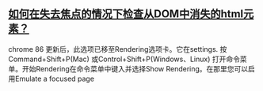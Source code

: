 
## [如何在失去焦点的情况下检查从DOM中消失的html元素？](https://qa.1r1g.com/sf/ask/1/)

chrome 86 更新后，此选项已移至Rendering选项卡。它在settings. 按Command+Shift+P(Mac) 或Control+Shift+P(Windows、Linux) 打开命令菜单。开始Rendering在命令菜单中键入并选择Show Rendering。在那里您可以启用Emulate a focused page